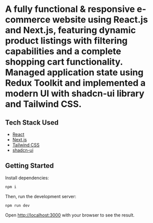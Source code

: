 # A fully functional & responsive e-commerce website using React.js and Next.js, featuring dynamic product listings with filtering capabilities and a complete shopping cart functionality. Managed application state using Redux Toolkit and implemented a modern UI with shadcn-ui library and Tailwind CSS.

## Tech Stack Used
* [React](https://react.dev/)
* [Next.js](https://nextjs.org/)
* [Tailwind CSS](https://tailwindcss.com/)
* [shadcn-ui](https://ui.shadcn.com/)


## Getting Started

Install dependencies:

```bash
npm i
```

Then, run the development server:

```bash
npm run dev
```

Open [http://localhost:3000](http://localhost:3000) with your browser to see the result.